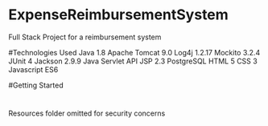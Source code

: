 # ExpenseReimbursementSystem
Full Stack Project for a reimbursement system

#Technologies Used
Java 1.8
Apache Tomcat 9.0
Log4j 1.2.17
Mockito 3.2.4
JUnit 4
Jackson 2.9.9
Java Servlet API
JSP 2.3
PostgreSQL
HTML 5
CSS 3
Javascript ES6

#Getting Started



#
Resources folder omitted for security concerns
